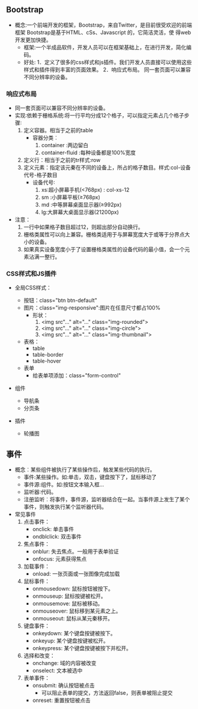 ## Bootstrap

* 概念:一个前端开发的框架，Bootstrap，来自Twitter，是目前很受欢迎的前端框架
  Bootstrap是基于HTML、cSs、Javascript 的，它简洁灵活，使
  得web开发更加快捷。
    * 框架:一个半成品软件，开发人员可以在框架基础上，在进行开发，简化编码。
    * 好处:
      1．定义了很多的css样式和js插件。我们开发人员直接可以使用这些样式和插件得到丰富的页面效果。
      2．响应式布局。 同一套页面可以兼容不同分辨率的设备。

### 响应式布局
* 同一套页面可以兼容不同分辨率的设备。
* 实现∶依赖于栅格系统:将一行平均分成12个格子，可以指定元素占几个格子步骤∶
    1. 定义容器。相当于之前的table
        * 容器分类︰
            1. container :两边留白
            2. container-fluid :每种设备都是100%宽度
   2. 定义行：相当于之前的tr样式:row
   3. 定义元素：指定该元秦在不同的设备上，所占的格子数目。样式:col-设备代号-格子数目
        * 设备代号∶
            1. xs∶超小屏幕手机(<768px) : col-xs-12
            2. sm :小屏幕平板(≥768px)
            3. md :中等屏幕桌面显示器(≥992px)
            4. lg:大屏幕大桌面显示器(21200px)
* 注意：
  1. 一行中如果格子数目超过12，则超出部分自动换行。
  2. 栅格类属性可以向上兼容。栅格类适用于与屏幕宽度大于或等于分界点大小的设备。
  3. 如果真实设备宽度小于了设置栅格类属性的设备代码的最小值，会一个元素沾满一整行。

### CSS样式和JS插件
* 全局CSS样式：
    * 按钮：class="btn btn-default"
    * 图片：class="img-responsive":图片在任意尺寸都占100%
        * 形状：
            1. <img src"..." alt="..." class="img-rounded">
            2. <img src"..." alt="..." class="img-circle">
            3. <img src"..." alt="..." class="img-thumbnail">
    * 表格：
        * table
        * table-border
        * table-hover
    * 表单
        * 给表单项添加：class="form-control"
    
* 组件
    * 导航条
    * 分页条
* 插件
    * 轮播图
    
## 事件
* 概念︰某些组件被执行了某些操作后，触发某些代码的执行。
    * 事件:某些操作。如:单击，双击，键盘按下了，鼠标移动了
    * 事件源:组件。如:按钮文本输入框...
    * 监听器∶代码。
    * 注册监听︰将事件，事件源，监听器结合在一起。当事件源上发生了某个事件，则触发执行某个监听器代码。
* 常见事件
    1. 点击事件：
        * onclick: 单击事件
        * ondblclick: 双击事件
    2. 焦点事件：
        * onblur: 失去焦点。一般用于表单验证
        * onfocus: 元素获得焦点
    3. 加载事件：
        * onload: 一张页面或一张图像完成加载 
    4. 鼠标事件：
        * onmousedown: 鼠标按钮被按下。
        * onmouseup: 鼠标按键被松开。
        * onmousemove: 鼠标被移动。 
        * onmouseover: 鼠标移到某元素之上。
        * onmouseout: 鼠标从某元秦移开。
    5. 键盘事件：
        * onkeydown: 某个键盘按键被按下。
        * onkeyup: 某个键盘按键被松开。
        * onkeypress: 某个键盘按键被按下并松开。
    6. 选择和改变：
        * onchange: 域的内容被改变
        * onselect: 文本被选中
    7. 表单事件：
        * onsubmit: 确认按钮被点击
            * 可以阻止表单的提交，方法返回false，则表单被阻止提交
        * onreset: 重置按钮被点击
        
